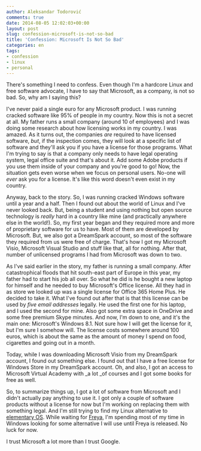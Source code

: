 ```yaml
---
author: Aleksandar Todorović
comments: true
date: 2014-08-05 12:02:03+00:00
layout: post
slug: confession-microsoft-is-not-so-bad
title: 'Confession: Microsoft Is Not So Bad'
categories: en
tags:
- confession
- linux
- personal
---
```


There's something I need to confess. Even though I'm a hardcore Linux and free software advocate, I have to say that Microsoft, as a company, is not so bad. So, why am I saying this?

I've never paid a single euro for any Microsoft product. I was running cracked software like 95% of people in my country. Now this is not a secret at all. My father runs a small company (around 10 of employees) and I was doing some research about how licensing works in my country. I was amazed. As it turns out, the companies _are_ required to have licensed software, _but_, if the inspection comes, they will look at a specific list of software and they'll ask you if you have a license for those programs. What I'm trying to say is that a company only needs to have legal operating system, legal office suite and that's about it. Add some Adobe products if you use them inside of your company and you're good to go! Now, the situation gets even worse when we focus on personal users. No-one will _ever_ ask you for a license. It's like this word doesn't even exist in my country.

Anyway, back to the story. So, I was running cracked Windows software until a year and a half. Then I found out about the world of Linux and I've never looked back. But, being a student and using nothing but open source technology is _really_ hard in a country like mine (and practically anywhere else in the world!). So, my first year began and they required more and more of proprietary software for us to have. Most of them are developed by Microsoft. But, we also got a DreamSpark account, so most of the software they required from us were free of charge. That's how I got my Microsoft Visio, Microsoft Visual Studio and stuff like that, all for nothing. After that, number of unlicensed programs I had from Microsoft was down to two.

As I've said earlier in the story, my father is running a small company. After catastrophical floods that hit south-east part of Europe in this year, my father had to start his job all over. So what he did is he bought a new laptop for himself and he needed to buy Microsoft's Office license. All they had in as store we looked up was a single license for Office 365 Home Plus. He decided to take it. What I've found out after that is that this license can be used by _five email addresses_ legally. He used the first one for his laptop, and I used the second for mine. Also got some extra space in OneDrive and some free premium Skype minutes. And now, I'm down to one, and it's the main one: Microsoft's Windows 8.1. Not sure how I will get the license for it, but I'm sure I somehow will. The license costs somewhere around 100 euros, which is about the same as the amount of money I spend on food, cigarettes and going out in a month.

Today, while I was downloading Microsoft Visio from my DreamSpark account, I found out something else. I found out that I have a free license for Windows Store in my DreamSpark account. Oh, and also, I got an access to Microsoft Virtual Academy with _a lot _of courses and I got some books for free as well.

So, to summarize things up, I got a lot of software from Microsoft and I didn't actually pay anything to use it. I got only a couple of software products without a license for now but I'm working on replacing them with something legal. And I'm still trying to find my Linux alternative to [elementary OS](http://elementaryos.org/). While waiting for [Freya](http://isfreyareleasedyet.com/), I'm spending most of my time in Windows looking for some alternative I will use until Freya is released. No luck for now.

I trust Microsoft a lot more than I trust Google.
